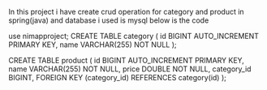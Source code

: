 In this project i have create crud operation for category and product in spring(java)
and database i used is mysql below is the code 

 use nimapproject;
 CREATE TABLE category (
     id BIGINT AUTO_INCREMENT PRIMARY KEY,
     name VARCHAR(255) NOT NULL
 ); 

CREATE TABLE product (
    id BIGINT AUTO_INCREMENT PRIMARY KEY,
    name VARCHAR(255) NOT NULL,
    price DOUBLE NOT NULL,
    category_id BIGINT,
    FOREIGN KEY (category_id) REFERENCES category(id)
);

